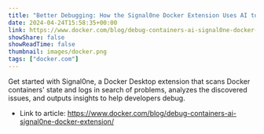 ```yaml
---
title: "Better Debugging: How the Signal0ne Docker Extension Uses AI to Simplify Container Troubleshooting"
date: 2024-04-24T15:58:35+00:00
link: https://www.docker.com/blog/debug-containers-ai-signal0ne-docker-extension/
showShare: false
showReadTime: false
thumbnail: images/docker.png
tags: ["docker.com"]
---
```

Get started with Signal0ne, a Docker Desktop extension that scans Docker containers' state and logs in search of problems, analyzes the discovered issues, and outputs insights to help developers debug.

- Link to article: https://www.docker.com/blog/debug-containers-ai-signal0ne-docker-extension/